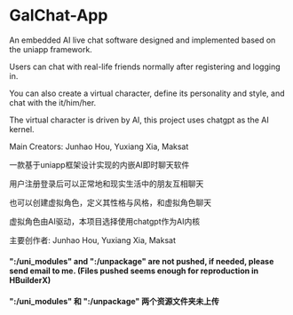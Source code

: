 # GalChat-App
An embedded AI live chat software designed and implemented based on the uniapp framework.

Users can chat with real-life friends normally after registering and logging in.

You can also create a virtual character, define its personality and style, and chat with the it/him/her.

The virtual character is driven by AI, this project uses chatgpt as the AI kernel.

Main Creators: Junhao Hou, Yuxiang Xia, Maksat

一款基于uniapp框架设计实现的内嵌AI即时聊天软件

用户注册登录后可以正常地和现实生活中的朋友互相聊天

也可以创建虚拟角色，定义其性格与风格，和虚拟角色聊天

虚拟角色由AI驱动，本项目选择使用chatgpt作为AI内核

主要创作者: Junhao Hou, Yuxiang Xia, Maksat

#### ":/uni_modules" and ":/unpackage" are not pushed, if needed, please send email to me. (Files pushed seems enough for reproduction in HBuilderX)

#### ":/uni_modules" 和 ":/unpackage" 两个资源文件夹未上传
